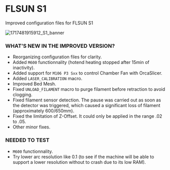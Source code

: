 # FLSUN S1
Improved configuration files for FLSUN S1

![1717481915912_S1_banner](https://github.com/Guilouz/Flsun-S1/assets/12702322/9e41a6b0-dbc6-4a94-a95f-e4d0dd13ed8c)
 
### WHAT’S NEW IN THE IMPROVED VERSION?

- Reorganizing configuration files for clarity.
- Added `M600` functionnality (hotend heating stopped after 15min of inactivity).
- Added support for `M106 P3 Sxx` to control Chamber Fan with OrcaSlicer.
- Added `LASER_CALIBRATION` macro.
- Improved Bed Mesh.
- Fixed `UNLOAD_FILAMENT` macro to purge filament before retraction to avoid clogging.
- Fixed filament sensor detection. The pause was carried out as soon as the detector was triggered, which caused a significant loss of filament (approximately 600/650mm).
- Fixed the limitation of Z-Offset. It could only be applied in the range .02 to .05.
- Other minor fixes.

### NEEDED TO TEST

- `M600` functionnality.
- Try lower arc resolution like 0.1 (to see if the machine will be able to support a lower resolution without to crash due to its low RAM).
